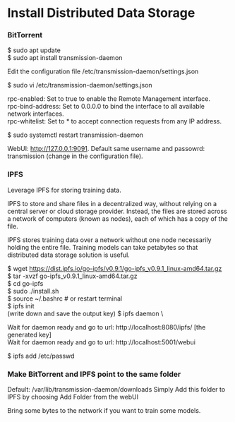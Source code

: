 # Install Distributed Data Storage

### BitTorrent

$ sudo apt update \
$ sudo apt install transmission-daemon

Edit the configuration file /etc/transmission-daemon/settings.json

$ sudo vi /etc/transmission-daemon/settings.json

  rpc-enabled: Set to true to enable the Remote Management interface. \
  rpc-bind-address: Set to 0.0.0.0 to bind the interface to all available network interfaces. \
  rpc-whitelist: Set to * to accept connection requests from any IP address.

$ sudo systemctl restart transmission-daemon

WebUI: http://127.0.0.1:9091. Default same username and passowrd: transmission (change in the configuration file).

### IPFS

Leverage IPFS for storing training data. 

IPFS to store and share files in a decentralized way, without relying on a central server or cloud storage provider. Instead, the files are stored across a network of computers (known as nodes), each of which has a copy of the file.

IPFS stores training data over a network without one node necessarily holding the entire file. Training models can take petabytes so that distributed data storage solution is useful.

$ wget https://dist.ipfs.io/go-ipfs/v0.9.1/go-ipfs_v0.9.1_linux-amd64.tar.gz \
$ tar -xvzf go-ipfs_v0.9.1_linux-amd64.tar.gz \
$ cd go-ipfs \
$ sudo ./install.sh \
$ source ~/.bashrc  # or restart terminal \
$ ipfs init \
(write down and save the output key)
$ ipfs daemon \

Wait for daemon ready and go to url: http://localhost:8080/ipfs/ [the generated key] \
Wait for daemon ready and go to url: http://localhost:5001/webui

$ ipfs add /etc/passwd

### Make BitTorrent and IPFS point to the same folder

Default: /var/lib/transmission-daemon/downloads
Simply Add this folder to IPFS by choosing Add Folder from the webUI

Bring some bytes to the network if you want to train some models.
